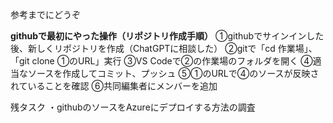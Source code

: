 参考までにどうぞ

**githubで最初にやった操作（リポジトリ作成手順）**
①githubでサインインした後、新しくリポジトリを作成（ChatGPTに相談した）
②gitで「cd 作業場」、「git clone ①のURL」実行
③VS Codeで②の作業場のフォルダを開く
④適当なソースを作成してコミット、プッシュ
⑤①のURLで④のソースが反映されていることを確認
⑥共同編集者にメンバーを追加

残タスク
・githubのソースをAzureにデプロイする方法の調査
